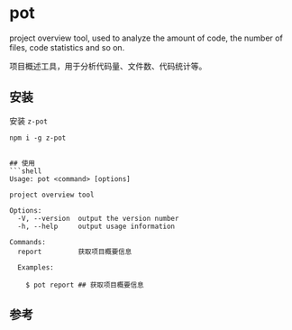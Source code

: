 # pot 

project overview tool, used to analyze the amount of code, the number of files, code statistics and so on.

项目概述工具，用于分析代码量、文件数、代码统计等。


## 安装

安装 `z-pot`

```shell
npm i -g z-pot
```


```

## 使用
```shell
Usage: pot <command> [options]

project overview tool

Options:
  -V, --version  output the version number
  -h, --help     output usage information

Commands:
  report         获取项目概要信息

  Examples:

    $ pot report ## 获取项目概要信息
```


## 参考

